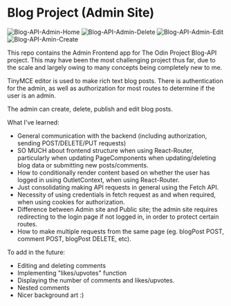 # Blog Project (Admin Site)
![Blog-API-Admin-Home](https://github.com/jasonHYLam/TOP-Blog-API-Admin/assets/105083538/97f7d4e7-4741-468a-a3d1-6bb0e6bdc204)
![Blog-API-Admin-Delete](https://github.com/jasonHYLam/TOP-Blog-API-Admin/assets/105083538/3160b84f-44b4-4a85-b89b-f77d2f424da3)
![Blog-API-Admin-Edit](https://github.com/jasonHYLam/TOP-Blog-API-Admin/assets/105083538/8cedf3bd-394d-4de7-ab11-60e7f6417e7b)
![Blog-API-Amin-Create](https://github.com/jasonHYLam/TOP-Blog-API-Admin/assets/105083538/120c8959-970c-46d3-8667-84cb46e17574)


This repo contains the Admin Frontend app for The Odin Project Blog-API project.
This may have been the most challenging project thus far, due to the scale and largely owing to many concepts being completely new to me. 

TinyMCE editor is used to make rich text blog posts. There is authentication for the admin, as well as authorization for most routes to determine if the user is an admin.

The admin can create, delete, publish and edit blog posts.

What I've learned:
- General communication with the backend (including authorization, sending POST/DELETE/PUT requests)
- SO MUCH about frontend structure when using React-Router, particularly when updating PageComponents when updating/deleting blog data or submitting new posts/comments.
- How to conditionally render content based on whether the user has logged in using OutletContext, when using React-Router.
- Just consolidating making API requests in general using the Fetch API.
- Necessity of using credentials in fetch request as and when required, when using cookies for authorization.
- Difference between Admin site and Public site; the admin site requires redirecting to the login page if not logged in, in order to protect certain routes.
- How to make multiple requests from the same page (eg. blogPost POST, comment POST, blogPost DELETE, etc).

To add in the future:
- Editing and deleting comments
- Implementing "likes/upvotes" function
- Displaying the number of comments and likes/upvotes.
- Nested comments
-  Nicer background art :)
